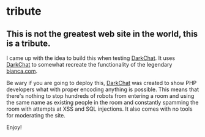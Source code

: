 # tribute

## This is not the greatest web site in the world, this is a tribute.

I came up with the idea to build this when testing [DarkChat](https://github.com/peeto/DarkChat). It uses [DarkChat](https://github.com/peeto/DarkChat) to somewhat recreate the functionality of the legendary [bianca.com](https://en.wikipedia.org/wiki/Bianca.com).

Be wary if you are going to deploy this, [DarkChat](https://github.com/peeto/DarkChat) was created to show PHP developers what with proper encoding anything is possible. This means that there's nothing to stop hundreds of robots from entering a room and using the same name as existing people in the room and constantly spamming the room with attempts at XSS and SQL injections. It also comes with no tools for moderating the site.

Enjoy!
